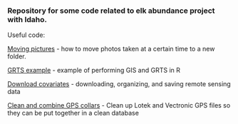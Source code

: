 ###  Repository for some code related to elk abundance project with Idaho. 

Useful code: 

[Moving pictures](https://github.com/annam21/CameraTrapStudy/blob/master/Moving%20photos/Pulling%20out%20pictures.R) - how to move photos taken at a certain time 
to a new folder. 

[GRTS example](https://github.com/annam21/CameraTrapStudy/blob/master/Sampling/GRTS%20to%20Jessie.R) - example of performing GIS and GRTS in R

[Download covariates](https://github.com/annam21/CameraTrapStudy/blob/master/Covariates/2015_covariates.R) - downloading, organizing, and saving remote sensing data

[Clean and combine GPS collars](https://github.com/annam21/CameraTrapStudy/blob/master/GPS%20Collars/Ltk%20vec%20workflow/ltk_vec_cleanup_fns.R) - Clean up Lotek and Vectronic GPS files so they can be put together in a clean database




